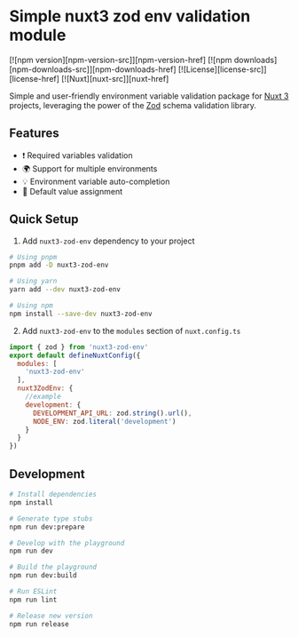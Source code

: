 <!--
Get your module up and running quickly.

Find and replace all on all files (CMD+SHIFT+F):
- Name: My Module
- Package name: my-module
- Description: My new Nuxt module
-->

# Simple nuxt3 zod env validation module 

[![npm version][npm-version-src]][npm-version-href]
[![npm downloads][npm-downloads-src]][npm-downloads-href]
[![License][license-src]][license-href]
[![Nuxt][nuxt-src]][nuxt-href]

Simple and user-friendly environment variable validation package for [Nuxt 3](https://nuxt.com) projects, leveraging the power of the [Zod](https://zod.dev) schema validation library.


## Features

- ❗&nbsp;Required variables validation
- 🌍&nbsp;Support for multiple environments
- 💡&nbsp;Environment variable auto-completion
- 🔄&nbsp;Default value assignment

## Quick Setup

1. Add `nuxt3-zod-env` dependency to your project

```bash
# Using pnpm
pnpm add -D nuxt3-zod-env

# Using yarn
yarn add --dev nuxt3-zod-env

# Using npm
npm install --save-dev nuxt3-zod-env
```

2. Add `nuxt3-zod-env` to the `modules` section of `nuxt.config.ts`

```js
import { zod } from 'nuxt3-zod-env'
export default defineNuxtConfig({
  modules: [
    'nuxt3-zod-env'
  ],
  nuxt3ZodEnv: {
    //example
    development: {
      DEVELOPMENT_API_URL: zod.string().url(),
      NODE_ENV: zod.literal('development')
    }
  }
})
```


## Development

```bash
# Install dependencies
npm install

# Generate type stubs
npm run dev:prepare

# Develop with the playground
npm run dev

# Build the playground
npm run dev:build

# Run ESLint
npm run lint

# Release new version
npm run release
```
